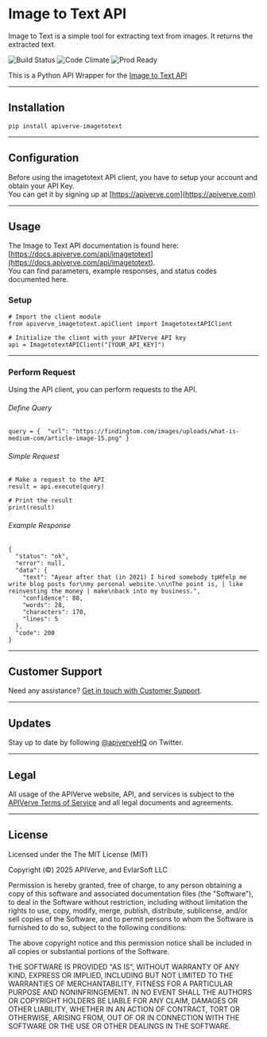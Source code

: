Image to Text API
============

Image to Text is a simple tool for extracting text from images. It returns the extracted text.

![Build Status](https://img.shields.io/badge/build-passing-green)
![Code Climate](https://img.shields.io/badge/maintainability-B-purple)
![Prod Ready](https://img.shields.io/badge/production-ready-blue)

This is a Python API Wrapper for the [Image to Text API](https://apiverve.com/marketplace/api/imagetotext)

---

## Installation
	pip install apiverve-imagetotext

---

## Configuration

Before using the imagetotext API client, you have to setup your account and obtain your API Key.  
You can get it by signing up at [https://apiverve.com](https://apiverve.com)

---

## Usage

The Image to Text API documentation is found here: [https://docs.apiverve.com/api/imagetotext](https://docs.apiverve.com/api/imagetotext).  
You can find parameters, example responses, and status codes documented here.

### Setup

```
# Import the client module
from apiverve_imagetotext.apiClient import ImagetotextAPIClient

# Initialize the client with your APIVerve API key
api = ImagetotextAPIClient("[YOUR_API_KEY]")
```

---


### Perform Request
Using the API client, you can perform requests to the API.

###### Define Query

```
query = {  "url": "https://findingtom.com/images/uploads/what-is-medium-com/article-image-15.png" }
```

###### Simple Request

```
# Make a request to the API
result = api.execute(query)

# Print the result
print(result)
```

###### Example Response

```
{
  "status": "ok",
  "error": null,
  "data": {
    "text": "Ayear after that (in 2021) I hired somebody tpHfelp me write blog posts for\nmy personal website.\n\nThe point is, | like reinvesting the money | make\nback into my business.",
    "confidence": 88,
    "words": 28,
    "characters": 170,
    "lines": 5
  },
  "code": 200
}
```

---

## Customer Support

Need any assistance? [Get in touch with Customer Support](https://apiverve.com/contact).

---

## Updates
Stay up to date by following [@apiverveHQ](https://twitter.com/apiverveHQ) on Twitter.

---

## Legal

All usage of the APIVerve website, API, and services is subject to the [APIVerve Terms of Service](https://apiverve.com/terms) and all legal documents and agreements.

---

## License
Licensed under the The MIT License (MIT)

Copyright (&copy;) 2025 APIVerve, and EvlarSoft LLC

Permission is hereby granted, free of charge, to any person obtaining a copy of this software and associated documentation files (the "Software"), to deal in the Software without restriction, including without limitation the rights to use, copy, modify, merge, publish, distribute, sublicense, and/or sell copies of the Software, and to permit persons to whom the Software is furnished to do so, subject to the following conditions:

The above copyright notice and this permission notice shall be included in all copies or substantial portions of the Software.

THE SOFTWARE IS PROVIDED "AS IS", WITHOUT WARRANTY OF ANY KIND, EXPRESS OR IMPLIED, INCLUDING BUT NOT LIMITED TO THE WARRANTIES OF MERCHANTABILITY, FITNESS FOR A PARTICULAR PURPOSE AND NONINFRINGEMENT. IN NO EVENT SHALL THE AUTHORS OR COPYRIGHT HOLDERS BE LIABLE FOR ANY CLAIM, DAMAGES OR OTHER LIABILITY, WHETHER IN AN ACTION OF CONTRACT, TORT OR OTHERWISE, ARISING FROM, OUT OF OR IN CONNECTION WITH THE SOFTWARE OR THE USE OR OTHER DEALINGS IN THE SOFTWARE.